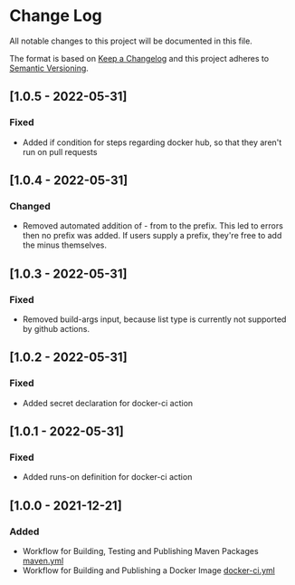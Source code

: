 # Change Log
All notable changes to this project will be documented in this file.

The format is based on [Keep a Changelog](http://keepachangelog.com/)
and this project adheres to [Semantic Versioning](http://semver.org/).

## [1.0.5 - 2022-05-31]
### Fixed
- Added if condition for steps regarding docker hub, so that they aren't run on pull requests

## [1.0.4 - 2022-05-31]
### Changed
- Removed automated addition of - from to the prefix. This led to errors then no prefix was added. If users supply a prefix, they're free to add the minus themselves.

## [1.0.3 - 2022-05-31]
### Fixed
- Removed build-args input, because list type is currently not supported by github actions.

## [1.0.2 - 2022-05-31]
### Fixed
- Added secret declaration for docker-ci action

## [1.0.1 - 2022-05-31]
### Fixed
- Added runs-on definition for docker-ci action

## [1.0.0 - 2021-12-21]
### Added
- Workflow for Building, Testing and Publishing Maven Packages [maven.yml](./github/workflows/maven.yml)
- Workflow for Building and Publishing a Docker Image [docker-ci.yml](./github/workflows/docker-ci.yml)
